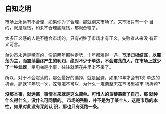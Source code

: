 
## 自知之明


市场上永远有不合理，如果你为了合理，那就别来市场了。来市场只有一个 目的，就是赚钱，如果不合理能赚钱，那就合理了。

太多正义感的人是不适合市场的，只有战胜了市场才有正义，失败者从来没 有正义可言。

单边市永远是稀有的，像前两年那种走势，十年都难得一遇。**市场归根结底，以震荡为主，而震荡最终产生的利润，绝对不少于单边，不会震荡的人，在市场上就少了一种武器**，坐电梯是小事，往往就落在井里上不来了。

所以，对于不会震荡的，那么最好的选择，就是回避，如果10年才会有1次 单边的机会，那就10年玩一次，这难道不可以，为什么一定要整天在市场里被市 场折腾?

**没那本事，就远离，事情本来就是这么简单。可惜人的贪婪蒙蔽了自己，那 就种什么得什么，没什么可同情的。
市场的残酷，并不是为了某个人，这是市场的本性，如果对此没有深刻认 识，那也只有死路一条。**